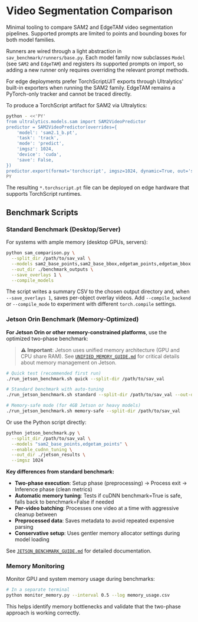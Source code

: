 # Video Segmentation Comparison

Minimal tooling to compare SAM2 and EdgeTAM video segmentation pipelines. Supported prompts are limited to points and bounding boxes for both model families.

Runners are wired through a light abstraction in `sav_benchmark/runners/base.py`. Each
model family now subclasses `Model` (see `SAM2` and `EdgeTAM`) and registers its
supported prompts on import, so adding a new runner only requires overriding the
relevant prompt methods.

For edge deployments prefer TorchScript/JIT exports through Ultralytics' built-in
exporters when running the SAM2 family. EdgeTAM remains a PyTorch-only tracker and
cannot be traced directly.

To produce a TorchScript artifact for SAM2 via Ultralytics:

```bash
python - <<'PY'
from ultralytics.models.sam import SAM2VideoPredictor
predictor = SAM2VideoPredictor(overrides={
    'model': 'sam2.1_b.pt',
    'task': 'track',
    'mode': 'predict',
    'imgsz': 1024,
    'device': 'cuda',
    'save': False,
})
predictor.export(format='torchscript', imgsz=1024, dynamic=True, out='sam2.1_b.torchscript.pt')
PY
```

The resulting `*.torchscript.pt` file can be deployed on edge hardware that
supports TorchScript runtimes.


## Benchmark Scripts

### Standard Benchmark (Desktop/Server)

For systems with ample memory (desktop GPUs, servers):

```bash
python sam_comparison.py \
  --split_dir /path/to/sav_val \
  --models sam2_base_points,sam2_base_bbox,edgetam_points,edgetam_bbox \
  --out_dir ./benchmark_outputs \
  --save_overlays 1 \
  --compile_models
```

The script writes a summary CSV to the chosen output directory and, when `--save_overlays 1`, saves per-object overlay videos. Add `--compile_backend` or `--compile_mode` to experiment with different `torch.compile` settings.

### Jetson Orin Benchmark (Memory-Optimized)

**For Jetson Orin or other memory-constrained platforms**, use the optimized two-phase benchmark:

> **⚠️ Important**: Jetson uses unified memory architecture (GPU and CPU share RAM). 
> See [`UNIFIED_MEMORY_GUIDE.md`](UNIFIED_MEMORY_GUIDE.md) for critical details about memory management on Jetson.

```bash
# Quick test (recommended first run)
./run_jetson_benchmark.sh quick --split-dir /path/to/sav_val

# Standard benchmark with auto-tuning
./run_jetson_benchmark.sh standard --split-dir /path/to/sav_val --out-dir ./results

# Memory-safe mode (for 4GB Jetson or heavy models)
./run_jetson_benchmark.sh memory-safe --split-dir /path/to/sav_val
```

Or use the Python script directly:

```bash
python jetson_benchmark.py \
  --split_dir /path/to/sav_val \
  --models "sam2_base_points,edgetam_points" \
  --enable_cudnn_tuning \
  --out_dir ./jetson_results \
  --imgsz 1024
```

**Key differences from standard benchmark:**
- **Two-phase execution**: Setup phase (preprocessing) → Process exit → Inference phase (clean metrics)
- **Automatic memory tuning**: Tests if cuDNN benchmark=True is safe, falls back to benchmark=False if needed
- **Per-video batching**: Processes one video at a time with aggressive cleanup between
- **Preprocessed data**: Saves metadata to avoid repeated expensive parsing
- **Conservative setup**: Uses gentler memory allocator settings during model loading

See [`JETSON_BENCHMARK_GUIDE.md`](JETSON_BENCHMARK_GUIDE.md) for detailed documentation.

### Memory Monitoring

Monitor GPU and system memory usage during benchmarks:

```bash
# In a separate terminal
python monitor_memory.py --interval 0.5 --log memory_usage.csv
```

This helps identify memory bottlenecks and validate that the two-phase approach is working correctly.
